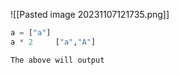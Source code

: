 ![[Pasted image 20231107121735.png]]
```python
a = ["a"]
a * 2     ["a","A"] 

The above will output


```